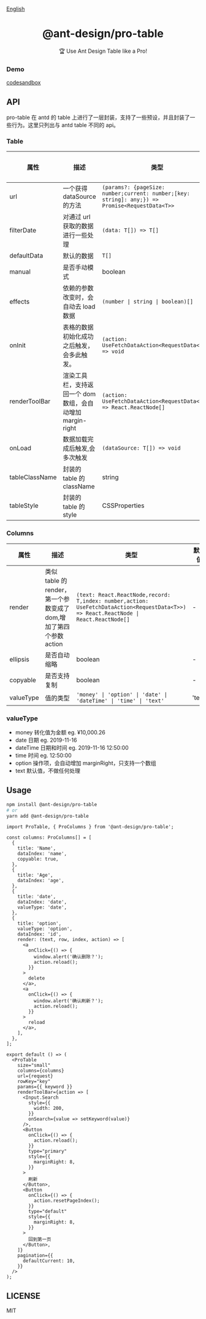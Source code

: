 [English](./README.en_US.md)

<h1 align="center">@ant-design/pro-table</h1>

<div align="center">

🏆 Use Ant Design Table like a Pro!

</div>

### Demo

[codesandbox](https://codesandbox.io/embed/dreamy-river-q7v6s?fontsize=14&hidenavigation=1&theme=dark&view=preview)

## API

pro-table 在 antd 的 table 上进行了一层封装，支持了一些预设，并且封装了一些行为。这里只列出与 antd table 不同的 api。

### Table

| 属性 | 描述 | 类型 | 默认值 |
| --- | --- | --- | --- |
| url | 一个获得 dataSource 的方法 | `(params?: {pageSize: number;current: number;[key: string]: any;}) => Promise<RequestData<T>>` | - |
| filterDate | 对通过 url 获取的数据进行一些处理 | `(data: T[]) => T[]` | - |
| defaultData | 默认的数据 | `T[]` | - |
| manual | 是否手动模式 | boolean | - |
| effects | 依赖的参数改变时，会自动去 load 数据 | `(number \| string \| boolean)[]` | [] |
| onInit | 表格的数据初始化成功之后触发，会多此触发。 | `(action: UseFetchDataAction<RequestData<T>>) => void` | [] |
| renderToolBar | 渲染工具栏，支持返回一个 dom 数组，会自动增加 margin-right | `(action: UseFetchDataAction<RequestData<T>>) => React.ReactNode[]` | - |
| onLoad | 数据加载完成后触发,会多次触发 | `(dataSource: T[]) => void` | - |
| tableClassName | 封装的 table 的 className | string | - |
| tableStyle | 封装的 table 的 style | CSSProperties | - |

### Columns

| 属性 | 描述 | 类型 | 默认值 |
| --- | --- | --- | --- |
| render | 类似 table 的 render，第一个参数变成了 dom,增加了第四个参数 action | `(text: React.ReactNode,record: T,index: number,action: UseFetchDataAction<RequestData<T>>) => React.ReactNode \| React.ReactNode[]` | - |
| ellipsis | 是否自动缩略 | boolean | - |
| copyable | 是否支持复制 | boolean | - |
| valueType | 值的类型 | `'money' \| 'option' \| 'date' \| 'dateTime' \| 'time' \| 'text'` | 'text' |

### valueType

- money 转化值为金额 eg. ¥10,000.26
- date 日期 eg. 2019-11-16
- dateTime 日期和时间 eg. 2019-11-16 12:50:00
- time 时间 eg. 12:50:00
- option 操作项，会自动增加 marginRight，只支持一个数组
- text 默认值，不做任何处理

## Usage

```bash
npm install @ant-design/pro-table
# or
yarn add @ant-design/pro-table
```

```tsx
import ProTable, { ProColumns } from '@ant-design/pro-table';

const columns: ProColumns[] = [
  {
    title: 'Name',
    dataIndex: 'name',
    copyable: true,
  },
  {
    title: 'Age',
    dataIndex: 'age',
  },
  {
    title: 'date',
    dataIndex: 'date',
    valueType: 'date',
  },
  {
    title: 'option',
    valueType: 'option',
    dataIndex: 'id',
    render: (text, row, index, action) => [
      <a
        onClick={() => {
          window.alert('确认删除？');
          action.reload();
        }}
      >
        delete
      </a>,
      <a
        onClick={() => {
          window.alert('确认刷新？');
          action.reload();
        }}
      >
        reload
      </a>,
    ],
  },
];

export default () => (
  <ProTable
    size="small"
    columns={columns}
    url={request}
    rowKey="key"
    params={{ keyword }}
    renderToolBar={action => [
      <Input.Search
        style={{
          width: 200,
        }}
        onSearch={value => setKeyword(value)}
      />,
      <Button
        onClick={() => {
          action.reload();
        }}
        type="primary"
        style={{
          marginRight: 8,
        }}
      >
        刷新
      </Button>,
      <Button
        onClick={() => {
          action.resetPageIndex();
        }}
        type="default"
        style={{
          marginRight: 8,
        }}
      >
        回到第一页
      </Button>,
    ]}
    pagination={{
      defaultCurrent: 10,
    }}
  />
);
```

## LICENSE

MIT
